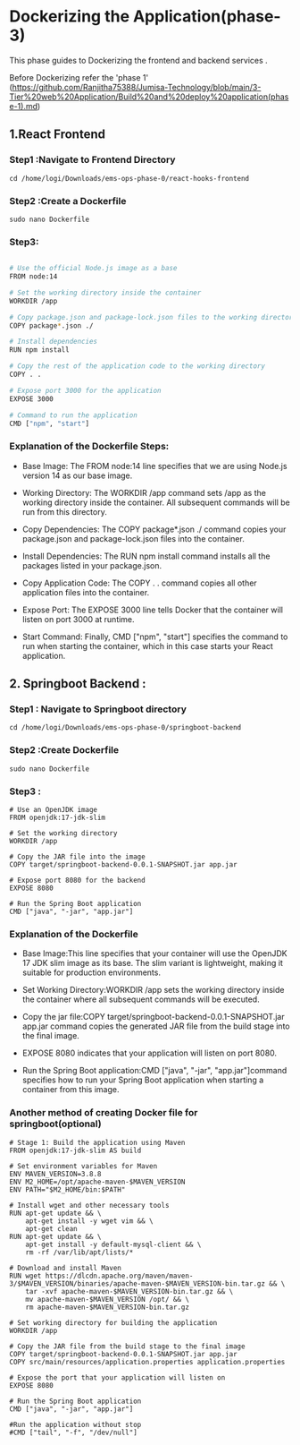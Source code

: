 # Dockerizing the Application(phase-3)

This phase guides to Dockerizing the frontend and backend services .

Before Dockerizing refer the 'phase 1' (https://github.com/Ranjitha75388/Jumisa-Technology/blob/main/3-Tier%20web%20Application/Build%20and%20deploy%20application(phase-1).md)

## 1.React Frontend

### Step1 :Navigate to Frontend Directory
```
cd /home/logi/Downloads/ems-ops-phase-0/react-hooks-frontend
```
### Step2 :Create a Dockerfile
```
sudo nano Dockerfile
```
### Step3:
```bash

# Use the official Node.js image as a base
FROM node:14

# Set the working directory inside the container
WORKDIR /app

# Copy package.json and package-lock.json files to the working directory
COPY package*.json ./

# Install dependencies
RUN npm install

# Copy the rest of the application code to the working directory
COPY . .

# Expose port 3000 for the application
EXPOSE 3000

# Command to run the application
CMD ["npm", "start"]
```
### Explanation of the Dockerfile Steps:

- Base Image: The FROM node:14 line specifies that we are using Node.js version 14 as our base image.

- Working Directory: The WORKDIR /app command sets  /app as the working directory inside the container. All subsequent commands will be run from this directory.

- Copy Dependencies: The COPY package*.json ./ command copies your package.json and package-lock.json files into the container.

- Install Dependencies: The RUN npm install command installs all the packages listed in your package.json.

- Copy Application Code: The COPY . . command copies all other application files into the container.

- Expose Port: The EXPOSE 3000 line tells Docker that the container will listen on port 3000 at runtime.

- Start Command: Finally, CMD ["npm", "start"] specifies the command to run when starting the container, which in this case starts your React application.

## 2. Springboot Backend :

### Step1 : Navigate to Springboot directory
```
cd /home/logi/Downloads/ems-ops-phase-0/springboot-backend
```
### Step2 :Create Dockerfile
```
sudo nano Dockerfile
```
### Step3 :
```
# Use an OpenJDK image
FROM openjdk:17-jdk-slim

# Set the working directory
WORKDIR /app

# Copy the JAR file into the image
COPY target/springboot-backend-0.0.1-SNAPSHOT.jar app.jar

# Expose port 8080 for the backend
EXPOSE 8080

# Run the Spring Boot application
CMD ["java", "-jar", "app.jar"]
```
### Explanation of the Dockerfile

- Base Image:This line specifies that your container will use the OpenJDK 17 JDK slim image as its base. The slim variant is lightweight, making it suitable for production environments.

- Set Working Directory:WORKDIR /app sets the working directory inside the container where all subsequent commands will be executed.

- Copy the jar file:COPY target/springboot-backend-0.0.1-SNAPSHOT.jar app.jar command copies the generated JAR file from the build stage into the final image.

- EXPOSE 8080 indicates that your application will listen on port 8080.

- Run the Spring Boot application:CMD ["java", "-jar", "app.jar"]command specifies how to run your Spring Boot application when starting a container from this image.

### Another method of creating Docker file for springboot(optional)
```
# Stage 1: Build the application using Maven
FROM openjdk:17-jdk-slim AS build

# Set environment variables for Maven
ENV MAVEN_VERSION=3.8.8
ENV M2_HOME=/opt/apache-maven-$MAVEN_VERSION
ENV PATH="$M2_HOME/bin:$PATH"

# Install wget and other necessary tools
RUN apt-get update && \
    apt-get install -y wget vim && \ 
    apt-get clean
RUN apt-get update && \
    apt-get install -y default-mysql-client && \
    rm -rf /var/lib/apt/lists/*

# Download and install Maven
RUN wget https://dlcdn.apache.org/maven/maven-3/$MAVEN_VERSION/binaries/apache-maven-$MAVEN_VERSION-bin.tar.gz && \
    tar -xvf apache-maven-$MAVEN_VERSION-bin.tar.gz && \
    mv apache-maven-$MAVEN_VERSION /opt/ && \
    rm apache-maven-$MAVEN_VERSION-bin.tar.gz

# Set working directory for building the application
WORKDIR /app

# Copy the JAR file from the build stage to the final image
COPY target/springboot-backend-0.0.1-SNAPSHOT.jar app.jar
COPY src/main/resources/application.properties application.properties

# Expose the port that your application will listen on
EXPOSE 8080

# Run the Spring Boot application
CMD ["java", "-jar", "app.jar"]

#Run the application without stop
#CMD ["tail", "-f", "/dev/null"]
```
